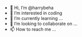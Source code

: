 - 👋 Hi, I’m @harrybeha       
- 👀 I’m interested in coding
- 🌱 I’m currently learning ...    
- 💞️ I’m looking to collaborate on ...
- 📫 How to reach me ... 

<!---
harrybeha/harrybeha is a ✨ special ✨ repository because its `README.md` (this file) appears on your GitHub profile.
You can click the Preview link to take a look at your changes.
--->
